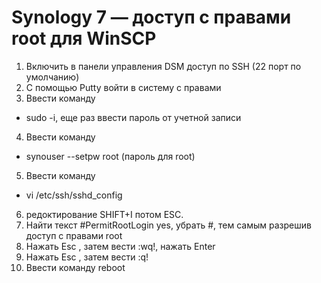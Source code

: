 # Synology 7 — доступ с правами root для WinSCP
1.	Включить в панели управления DSM доступ по SSH (22 порт по умолчанию)
2.	С помощью Putty войти в систему с правами 
3.	Ввести команду 
- sudo -i, 
	еще раз ввести пароль от учетной записи
4.	Ввести команду 
- synouser --setpw root (пароль для root)
5.	Ввести команду
- vi /etc/ssh/sshd_config
6.	редоктирование SHIFT+I потом ESC.
7.	Найти текст 
   #PermitRootLogin yes, убрать #, тем самым разрешив доступ с правами root
8.	Нажать Esc , затем вести :wq!, нажать Enter
9.	Нажать Esc , затем вести :q!
10.	Ввести команду reboot
